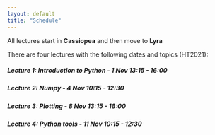 ```yaml
---
layout: default
title: "Schedule"
---
```


All lectures start in **Cassiopea** and then move to **Lyra**

There are four lectures with the following dates and topics (HT2021):

##### Lecture 1: Introduction to Python - 1 Nov 13:15 - 16:00
##### Lecture 2: Numpy - 4 Nov 10:15 - 12:30
##### Lecture 3: Plotting - 8 Nov 13:15 - 16:00
##### Lecture 4: Python tools - 11 Nov 10:15 - 12:30
